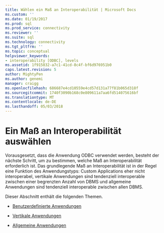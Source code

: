 ```yaml
---
title: Wählen ein Maß an Interoperabilität | Microsoft Docs
ms.custom: ''
ms.date: 01/19/2017
ms.prod: sql
ms.prod_service: connectivity
ms.reviewer: ''
ms.suite: sql
ms.technology: connectivity
ms.tgt_pltfrm: ''
ms.topic: conceptual
helpviewer_keywords:
- interoperability [ODBC], levels
ms.assetid: 1f915832-a7c1-41cd-8c4f-bf6d976951b0
caps.latest.revision: 5
author: MightyPen
ms.author: genemi
manager: craigg
ms.openlocfilehash: 686687e4cd10559e4cd57d131a77f81b065d318f
ms.sourcegitcommit: 1740f3090b168c0e809611a7aa6fd514075616bf
ms.translationtype: MT
ms.contentlocale: de-DE
ms.lasthandoff: 05/03/2018
---
```

# <a name="choosing-a-level-of-interoperability"></a>Ein Maß an Interoperabilität auswählen
Vorausgesetzt, dass die Anwendung ODBC verwendet werden, besteht der nächste Schritt, um zu bestimmen, welche Maß an Interoperabilität erforderlich ist. Das grundlegende Maß an Interoperabilität ist in der Regel eine Funktion des Anwendungstyps: Custom Applications eher nicht interoperabel, vertikale Anwendungen sind tendenziell interoperable zwischen einer begrenzten Anzahl von DBMS und allgemeine Anwendungen sind tendenziell interoperable zwischen allen DBMS.  
  
 Dieser Abschnitt enthält die folgenden Themen.  
  
-   [Benutzerdefinierte Anwendungen](../../../odbc/reference/develop-app/custom-applications.md)  
  
-   [Vertikale Anwendungen](../../../odbc/reference/develop-app/vertical-applications.md)  
  
-   [Allgemeine Anwendungen](../../../odbc/reference/develop-app/generic-applications.md)
